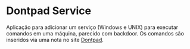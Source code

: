 # Dontpad Service

Aplicação para adicionar um serviço (Windows e UNIX) para executar comandos em uma máquina, parecido com backdoor.
Os comandos são inseridos via uma nota no site [Dontpad](http://dontpad.com).
